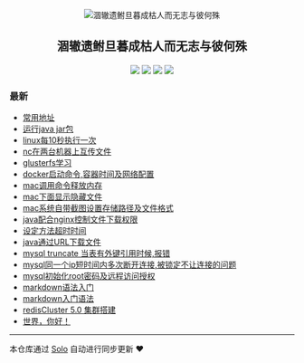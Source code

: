 <p align="center"><img alt="涸辙遗鲋旦暮成枯人而无志与彼何殊" src=""></p><h2 align="center">
涸辙遗鲋旦暮成枯人而无志与彼何殊
</h2>

<h4 align="center"></h4>
<p align="center"><a title="涸辙遗鲋旦暮成枯人而无志与彼何殊" target="_blank" href="https://github.com/289306290/solo-blog"><img src="https://img.shields.io/github/last-commit/289306290/solo-blog.svg?style=flat-square&color=FF9900"></a>
<a title="GitHub repo size in bytes" target="_blank" href="https://github.com/289306290/solo-blog"><img src="https://img.shields.io/github/repo-size/289306290/solo-blog.svg?style=flat-square"></a>
<a title="Solo Version" target="_blank" href="https://github.com/b3log/solo/releases"><img src="https://img.shields.io/badge/solo-3.6.2-f1e05a.svg?style=flat-square&color=blueviolet"></a>
<a title="Hits" target="_blank" href="https://github.com/b3log/hits"><img src="https://hits.b3log.org/289306290/solo-blog.svg"></a></p>

### 最新

* [常用地址](http://wujingjian.club/link)
* [运行java jar包](http://wujingjian.club/articles/2019/06/18/1560856533198.html)
* [linux每10秒执行一次](http://wujingjian.club/articles/2019/06/18/1560856511608.html)
* [nc在两台机器上互传文件](http://wujingjian.club/articles/2019/06/18/1560856490942.html)
* [glusterfs学习](http://wujingjian.club/articles/2019/06/18/1560856465310.html)
* [docker启动命令,容器时间及网络配置](http://wujingjian.club/articles/2019/06/18/1560856247279.html)
* [mac调用命令释放内存](http://wujingjian.club/articles/2019/06/18/1560856201882.html)
* [mac下面显示隐藏文件](http://wujingjian.club/articles/2019/06/18/1560856171858.html)
* [mac系统自带截图设置存储路径及文件格式](http://wujingjian.club/articles/2019/06/18/1560856148824.html)
* [java配合nginx控制文件下载权限](http://wujingjian.club/articles/2019/06/18/1560856027761.html)
* [设定方法超时时间](http://wujingjian.club/articles/2019/06/18/1560855973870.html)
* [java通过URL下载文件](http://wujingjian.club/articles/2019/06/18/1560855931989.html)
* [mysql truncate 当表有外键引用时候,报错](http://wujingjian.club/articles/2019/06/18/1560855827098.html)
* [mysql同一个ip短时间内多次断开连接,被锁定不让连接的问题](http://wujingjian.club/articles/2019/06/18/1560855772857.html)
* [mysql初始化root密码及远程访问授权](http://wujingjian.club/articles/2019/06/18/1560854711587.html)
* [markdown语法入门](http://wujingjian.club/articles/2019/06/18/1560853680431.html)
* [markdown入门语法](http://wujingjian.club/articles/2019/06/18/1560849897546.html)
* [redisCluster 5.0 集群搭建](http://wujingjian.club/articles/2019/06/18/1560849236797.html)
* [世界，你好！](http://wujingjian.club/hello-solo)



---

本仓库通过 [Solo](https://github.com/b3log/solo) 自动进行同步更新 ❤️ 